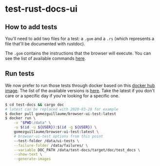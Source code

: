 # test-rust-docs-ui

## How to add tests

You'll need to add two files for a test: a `.gom` and a `.rs` (which represents a file that'll be documented with rustdoc).

The `.gom` contains the instructions that the browser will execute. You can see the list of available commands [here](https://github.com/GuillaumeGomez/browser-UI-test/blob/master/README.md).

## Run tests

We now prefer to run those tests through docker based on this [docker hub image](https://hub.docker.com/repository/docker/gomezguillaume/browser-ui-test/general). The list of the available versions is [here](https://hub.docker.com/r/gomezguillaume/browser-ui-test/tags). Take the latest if you don't care or a specific day if you're looking for a specific one.

```bash
$ cd test-docs && cargo doc
# latest can be replaced with 2020-03-28 for example
$ docker pull gomezguillaume/browser-ui-test:latest
$ docker run \
    -v "$PWD:/data" \
    -u $(id -u ${USER}):$(id -g ${USER}) \
    gomezguillaume/browser-ui-test:latest \
    # browser-ui-test options from this point
    --test-folder /data/ui-tests \
    --failure-folder /data/failures/ \
    --variable DOC_PATH /data/test-docs/target/doc/test_docs \
    --show-text \
    --generate-images
```
